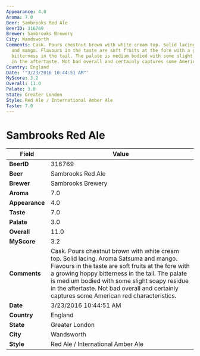 ```yaml
---
Appearance: 4.0
Aroma: 7.0
Beer: Sambrooks Red Ale
BeerID: 316769
Brewer: Sambrooks Brewery
City: Wandsworth
Comments: Cask. Pours chestnut brown with white cream top. Solid lacing. Aroma Satsuma
  and mango. Flavours in the taste are soft fruits at the fore with a growing hoppy
  bitterness in the tail. The palate is medium bodied with some slight soapy residue
  in the aftertaste. Not bad overall and certainly captures some American red characteristics.
Country: England
Date: '"3/23/2016 10:44:51 AM"'
MyScore: 3.2
Overall: 11.0
Palate: 3.0
State: Greater London
Style: Red Ale / International Amber Ale
Taste: 7.0
---
```


# Sambrooks Red Ale

| Field         | Value |
|---------------|-------|
| **BeerID** | 316769 |
| **Beer** | Sambrooks Red Ale |
| **Brewer** | Sambrooks Brewery |
| **Aroma** | 7.0 |
| **Appearance** | 4.0 |
| **Taste** | 7.0 |
| **Palate** | 3.0 |
| **Overall** | 11.0 |
| **MyScore** | 3.2 |
| **Comments** | Cask. Pours chestnut brown with white cream top. Solid lacing. Aroma Satsuma and mango. Flavours in the taste are soft fruits at the fore with a growing hoppy bitterness in the tail. The palate is medium bodied with some slight soapy residue in the aftertaste. Not bad overall and certainly captures some American red characteristics. |
| **Date** | 3/23/2016 10:44:51 AM |
| **Country** | England |
| **State** | Greater London |
| **City** | Wandsworth |
| **Style** | Red Ale / International Amber Ale |
